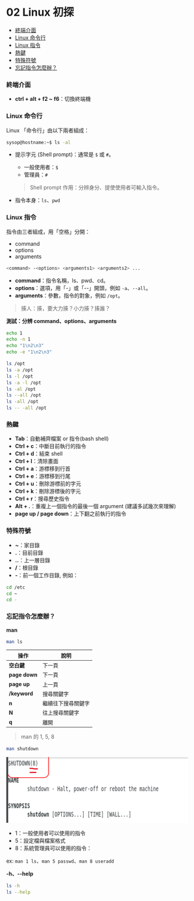 # 02 Linux 初探

* [終端介面](#終端介面)
* [Linux 命令行](#linux-命令行)
* [Linux 指令](#linux-指令)
* [熱鍵](#熱鍵)
* [特殊符號](#特殊符號)
* [忘記指令怎麼辦？](#忘記指令怎麼辦)

### 終端介面

* **ctrl + alt + f2 ~ f6**：切換終端機

### Linux 命令行

Linux 「命令行」由以下兩者組成：

```bash
sysop@hostname:~$ ls -al
```

* 提示字元 (Shell prompt)：通常是 `$` 或 `#`。
  * 一般使用者：`$`
  * 管理員：`#`

  > Shell prompt 作用：分辨身分、提使使用者可輸入指令。

* 指令本身：`ls`、`pwd`

### Linux 指令

指令由三者組成，用「空格」分開：

* command
* options
* arguments

```bash
<command> -<options> <arguments1> <arguments2> ...
```

* **command**：指令名稱，ls、pwd、cd。
* **options**：選項，用「-」或「--」開頭，例如 `-a`、`--all`。
* **arguments**：參數，指令的對象，例如 `/opt`。

> 揍人：揍，要大力揍？小力揍？揍誰？

**測試：分辨 command、options、arguments**

```bash
echo 1
echo -n 1
echo "1\n2\n3"
echo -e "1\n2\n3"
```

```bash
ls /opt
ls -a /opt
ls -l /opt
ls -a -l /opt
ls -al /opt
ls --all /opt
ls -all /opt
ls -- -all /opt
```

### 熱鍵

* **Tab**：自動補齊檔案 or 指令(bash shell)
* **Ctrl + c**：中斷目前執行的指令
* **Ctrl + d**：結束 shell
* **Ctrl + l**：清除畫面
* **Ctrl + a**：游標移到行首
* **Ctrl + e**：游標移到行尾
* **Ctrl + u**：刪除游標前的字元
* **Ctrl + k**：刪除游標後的字元
* **Ctrl + r**：搜尋歷史指令
* **Alt + .**：重複上一個指令的最後一個 argument (建議多試幾次來理解)
* **page up / page down**：上下翻之前執行的指令

### 特殊符號

* **~**：家目錄
* **.**：目前目錄
* **..**：上一層目錄
* **/**：根目錄
* **-**：前一個工作目錄, 例如：
```bash
cd /etc
cd ~
cd -
```

### 忘記指令怎麼辦？

**man**

```bash
man ls
```

| 操作 | 說明 |
| --- | --- |
| **空白鍵** | 下一頁 |
| **page down** | 下一頁 |
| **page up** | 上一頁 |
| **/keyword** | 搜尋關鍵字 |
| **n** | 繼續往下搜尋關鍵字 |
| **N** | 往上搜尋關鍵字 |
| **q** | 離開 |

> man 的 1, 5, 8

```bash 
man shutdown
```

  ![alt text](image.png)

* 1：一般使用者可以使用的指令
* 5：設定檔與檔案格式
* 8：系統管理員可以使用的指令：

ex: `man 1 ls`、`man 5 passwd`、`man 8 useradd`

**-h、--help**

```bash
ls -h
ls --help
```